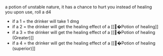 a potion of unstable nature, it has a chance to hurt you instead of healing you
upon use, roll a d4
- if a 1 = the drinker will take 1 dmg
- if a 2 = the drinker will get the healing effect of a [[🧪�Potion of healing]]
- if a 3 = the drinker will get the healing effect of a [[🧪�Potion of healing (Greater)]]
- if a 4 = the drinker will get the healing effect of a [[🧪�Potion of healing (superior)]]